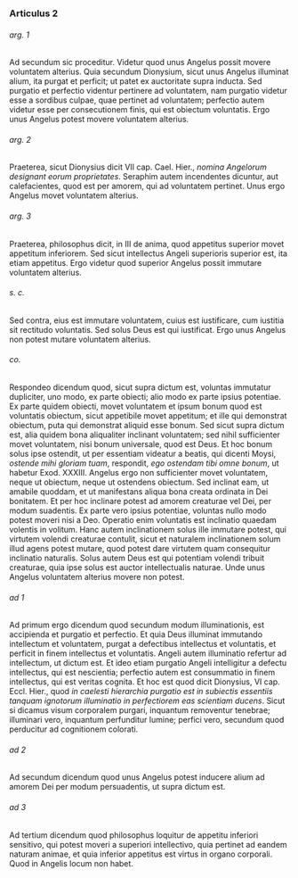 ### Articulus 2

###### arg. 1
Ad secundum sic proceditur. Videtur quod unus Angelus possit movere voluntatem alterius. Quia secundum Dionysium, sicut unus Angelus illuminat alium, ita purgat et perficit; ut patet ex auctoritate supra inducta. Sed purgatio et perfectio videntur pertinere ad voluntatem, nam purgatio videtur esse a sordibus culpae, quae pertinet ad voluntatem; perfectio autem videtur esse per consecutionem finis, qui est obiectum voluntatis. Ergo unus Angelus potest movere voluntatem alterius.

###### arg. 2
Praeterea, sicut Dionysius dicit VII cap. Cael. Hier., *nomina Angelorum designant eorum proprietates*. Seraphim autem incendentes dicuntur, aut calefacientes, quod est per amorem, qui ad voluntatem pertinet. Unus ergo Angelus movet voluntatem alterius.

###### arg. 3
Praeterea, philosophus dicit, in III de anima, quod appetitus superior movet appetitum inferiorem. Sed sicut intellectus Angeli superioris superior est, ita etiam appetitus. Ergo videtur quod superior Angelus possit immutare voluntatem alterius.

###### s. c.
Sed contra, eius est immutare voluntatem, cuius est iustificare, cum iustitia sit rectitudo voluntatis. Sed solus Deus est qui iustificat. Ergo unus Angelus non potest mutare voluntatem alterius.

###### co.
Respondeo dicendum quod, sicut supra dictum est, voluntas immutatur dupliciter, uno modo, ex parte obiecti; alio modo ex parte ipsius potentiae. Ex parte quidem obiecti, movet voluntatem et ipsum bonum quod est voluntatis obiectum, sicut appetibile movet appetitum; et ille qui demonstrat obiectum, puta qui demonstrat aliquid esse bonum. Sed sicut supra dictum est, alia quidem bona aliqualiter inclinant voluntatem; sed nihil sufficienter movet voluntatem, nisi bonum universale, quod est Deus. Et hoc bonum solus ipse ostendit, ut per essentiam videatur a beatis, qui dicenti Moysi, *ostende mihi gloriam tuam*, respondit, *ego ostendam tibi omne bonum*, ut habetur Exod. XXXIII. Angelus ergo non sufficienter movet voluntatem, neque ut obiectum, neque ut ostendens obiectum. Sed inclinat eam, ut amabile quoddam, et ut manifestans aliqua bona creata ordinata in Dei bonitatem. Et per hoc inclinare potest ad amorem creaturae vel Dei, per modum suadentis. Ex parte vero ipsius potentiae, voluntas nullo modo potest moveri nisi a Deo. Operatio enim voluntatis est inclinatio quaedam volentis in volitum. Hanc autem inclinationem solus ille immutare potest, qui virtutem volendi creaturae contulit, sicut et naturalem inclinationem solum illud agens potest mutare, quod potest dare virtutem quam consequitur inclinatio naturalis. Solus autem Deus est qui potentiam volendi tribuit creaturae, quia ipse solus est auctor intellectualis naturae. Unde unus Angelus voluntatem alterius movere non potest.

###### ad 1
Ad primum ergo dicendum quod secundum modum illuminationis, est accipienda et purgatio et perfectio. Et quia Deus illuminat immutando intellectum et voluntatem, purgat a defectibus intellectus et voluntatis, et perficit in finem intellectus et voluntatis. Angeli autem illuminatio refertur ad intellectum, ut dictum est. Et ideo etiam purgatio Angeli intelligitur a defectu intellectus, qui est nescientia; perfectio autem est consummatio in finem intellectus, qui est veritas cognita. Et hoc est quod dicit Dionysius, VI cap. Eccl. Hier., quod *in caelesti hierarchia purgatio est in subiectis essentiis tanquam ignotorum illuminatio in perfectiorem eas scientiam ducens*. Sicut si dicamus visum corporalem purgari, inquantum removentur tenebrae; illuminari vero, inquantum perfunditur lumine; perfici vero, secundum quod perducitur ad cognitionem colorati.

###### ad 2
Ad secundum dicendum quod unus Angelus potest inducere alium ad amorem Dei per modum persuadentis, ut supra dictum est.

###### ad 3
Ad tertium dicendum quod philosophus loquitur de appetitu inferiori sensitivo, qui potest moveri a superiori intellectivo, quia pertinet ad eandem naturam animae, et quia inferior appetitus est virtus in organo corporali. Quod in Angelis locum non habet.

